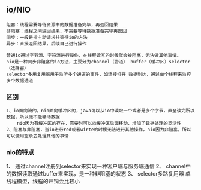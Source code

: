 ## io/NIO
    阻塞：线程需要等待资源中的数据准备完毕，再返回结果
    非阻塞：线程之间返回结果，不需要等待数据准备完毕再返回
    同步：一般是指主动请求并等待io的方法
    异步：直接返回结果，后续自己进行操作
    
    普通io通过字节流、字符流进行操作，在线程读写的时候就会被阻塞，无法做其他事情。
    nio是一种同步非阻塞的io方法，主要分为channel（管道） buffer（缓冲区）selector（选择器）
    selector多用复用器用于监听多个通道的事件，如连接打开 数据到达，通过单个线程来监控多个数据通道
    
### 区别
    1、io面向流的，nio面向缓冲区的，java可以从io中读取一个或者是多个字节，直至读完所以数据，所以他不能移动数据
        nio因为有缓冲区的存在，需要时可以向缓冲区后面移动，增加了数据处理的灵活性
    2、阻塞与非阻塞，当io进行red或者wirte的时候无法进行其他操作，nio因为非阻塞，所以可以使用空余去处理其他的事情
    
### nio的特点
   1、 通过channel注册到selector来实现一种客户端与服务端通信
   2、 channel中的数据读取通过buffer来实现，是一种非阻塞的状态
   3、 selector多路复用器  单线程模型，线程的开销会比较小
   
    
    
    
